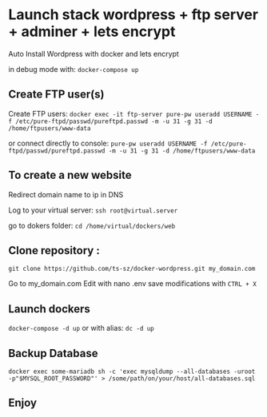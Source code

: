 # Launch stack wordpress + ftp server + adminer + lets encrypt
Auto Install Wordpress with docker and lets encrypt

in debug mode with: `docker-compose up`

## Create FTP user(s)
Create FTP users: `docker exec -it ftp-server pure-pw useradd USERNAME -f /etc/pure-ftpd/passwd/pureftpd.passwd -m -u 31 -g 31 -d /home/ftpusers/www-data`

or connect directly to console: `pure-pw useradd USERNAME -f /etc/pure-ftpd/passwd/pureftpd.passwd -m -u 31 -g 31 -d /home/ftpusers/www-data`

## To create a new website
Redirect domain name to ip in DNS

Log to your virtual server:
`ssh root@virtual.server`

go to dokers folder: `cd /home/virtual/dockers/web`

## Clone repository :
`git clone https://github.com/ts-sz/docker-wordpress.git my_domain.com`

Go to my_domain.com 
Edit with nano .env
save modifications with `CTRL + X`

## Launch dockers
`docker-compose -d up` or with alias: `dc -d up`

## Backup Database
`docker exec some-mariadb sh -c 'exec mysqldump --all-databases -uroot -p"$MYSQL_ROOT_PASSWORD"' > /some/path/on/your/host/all-databases.sql`
## Enjoy
